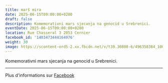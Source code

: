 ```yaml
---
title: marš mira
date: 2025-06-15T09:00:00+0200
draft: false
description: Komemorativni mars sjecanja na genocid u Srebrenici.
eventDate: 2025-06-15T09:00:00+0200
location: Rue Chasseral 3 2053 Cernier
facebook_id: '1403473444164976'
weight: 30
image: https://scontent-ord5-2.xx.fbcdn.net/v/t39.30808-6/496358384_1007574214836511_4806363768185633011_n.jpg?_nc_cat=102&ccb=1-7&_nc_sid=9e60e4&_nc_ohc=gqmFT3mP7eAQ7kNvwGyTF3D&_nc_oc=AdlI8i0eZHUSZH7rVxG4m2DvPjQ4ezg3oFNdDHLNc_bXz7LUY4T_peOZd755K01xe5o&_nc_zt=23&_nc_ht=scontent-ord5-2.xx&edm=ABTKTjYEAAAA&_nc_gid=wjbdpPM2TqF-HJn67CaorA&oh=00_AfYjH2kSoFQHThb44Q4Kq1pSdw4s2_lBC24sapZJFe8n0Q&oe=68C2B32E
---
```


Komemorativni mars sjecanja na genocid u Srebrenici.

---

Plus d'informations sur [Facebook](https://facebook.com/events/1403473444164976)